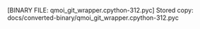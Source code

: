 [BINARY FILE: qmoi_git_wrapper.cpython-312.pyc]
Stored copy: docs/converted-binary/qmoi_git_wrapper.cpython-312.pyc
